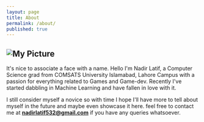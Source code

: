 ```yaml
---
layout: page
title: About
permalink: /about/
published: true
---
```

![My Picture]({{site.baseurl}}/_pictures/50439941_295520037819193_3956556536301486080_n.jpg)
---
It's nice to associate a face with a name. Hello I'm Nadir Latif, a Computer Science grad from COMSATS University Islamabad, Lahore Campus with a passion for everything related to Games and Game-dev. Recently I've started dabbling in Machine Learning and have fallen in love with it. 

I still consider myself a novice so with time I hope I'll have more to tell about myself in the future and maybe even showcase it here. feel free to contact me at **nadirlatif532@gmail.com** if you have any queries whatsoever.
